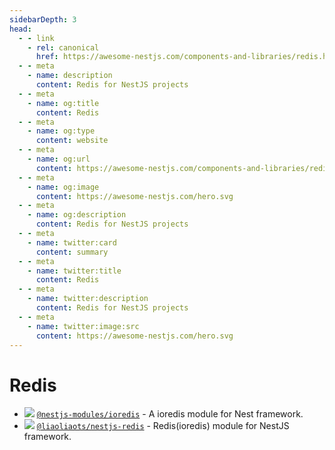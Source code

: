 ```yaml
---
sidebarDepth: 3
head:
  - - link
    - rel: canonical
      href: https://awesome-nestjs.com/components-and-libraries/redis.html
  - - meta
    - name: description
      content: Redis for NestJS projects
  - - meta
    - name: og:title
      content: Redis
  - - meta
    - name: og:type
      content: website
  - - meta
    - name: og:url
      content: https://awesome-nestjs.com/components-and-libraries/redis.html
  - - meta
    - name: og:image
      content: https://awesome-nestjs.com/hero.svg
  - - meta
    - name: og:description
      content: Redis for NestJS projects
  - - meta
    - name: twitter:card
      content: summary
  - - meta
    - name: twitter:title
      content: Redis
  - - meta
    - name: twitter:description
      content: Redis for NestJS projects
  - - meta
    - name: twitter:image:src
      content: https://awesome-nestjs.com/hero.svg
---
```


# Redis

- ![](https://img.shields.io/github/stars/nest-modules/ioredis.svg?style=flat-square) [`@nestjs-modules/ioredis`](https://github.com/nest-modules/ioredis) - A ioredis module for Nest framework.
- ![](https://img.shields.io/github/stars/liaoliaots/nestjs-redis.svg?style=flat-square) [`@liaoliaots/nestjs-redis`](https://github.com/liaoliaots/nestjs-redis) - Redis(ioredis) module for NestJS framework.

